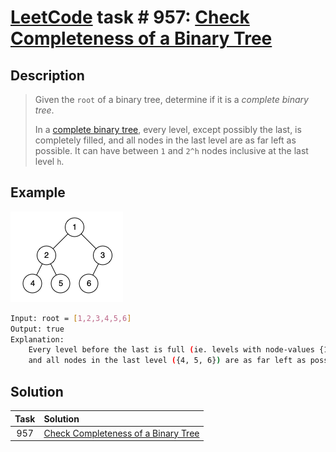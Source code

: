 # [LeetCode][leetcode] task # 957: [Check Completeness of a Binary Tree][task]

Description
-----------

> Given the `root` of a binary tree, determine if it is a _complete binary tree_.
> 
> In a [complete binary tree][tree], every level, except possibly the last, is completely filled,
> and all nodes in the last level are as far left as possible.
> It can have between `1` and `2^h` nodes inclusive at the last level `h`.

 Example
-------

![tree.png](image/tree.png)

```sh
Input: root = [1,2,3,4,5,6]
Output: true
Explanation:
    Every level before the last is full (ie. levels with node-values {1} and {2, 3}),
    and all nodes in the last level ({4, 5, 6}) are as far left as possible.
```

Solution
--------

| Task | Solution                                        |
|:----:|:------------------------------------------------|
| 957  | [Check Completeness of a Binary Tree][solution] |


[leetcode]: <http://leetcode.com/>
[tree]: <https://en.wikipedia.org/wiki/Binary_tree#Types_of_binary_trees>
[task]: <https://leetcode.com/problems/check-completeness-of-a-binary-tree/>
[solution]: <https://github.com/wellaxis/praxis-leetcode/blob/main/src/main/java/com/witalis/praxis/leetcode/task/h10/p957/option/Practice.java>
